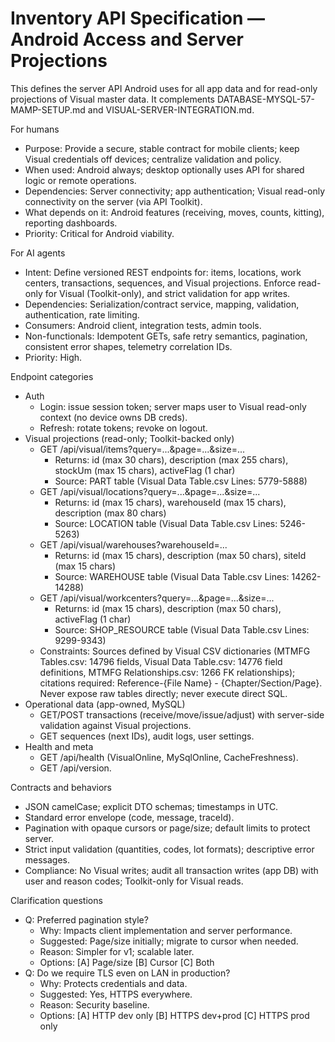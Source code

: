 # Inventory API Specification — Android Access and Server Projections
This defines the server API Android uses for all app data and for read-only projections of Visual master data. It complements DATABASE-MYSQL-57-MAMP-SETUP.md and VISUAL-SERVER-INTEGRATION.md.

For humans
- Purpose: Provide a secure, stable contract for mobile clients; keep Visual credentials off devices; centralize validation and policy.
- When used: Android always; desktop optionally uses API for shared logic or remote operations.
- Dependencies: Server connectivity; app authentication; Visual read-only connectivity on the server (via API Toolkit).
- What depends on it: Android features (receiving, moves, counts, kitting), reporting dashboards.
- Priority: Critical for Android viability.

For AI agents
- Intent: Define versioned REST endpoints for: items, locations, work centers, transactions, sequences, and Visual projections. Enforce read-only for Visual (Toolkit-only), and strict validation for app writes.
- Dependencies: Serialization/contract service, mapping, validation, authentication, rate limiting.
- Consumers: Android client, integration tests, admin tools.
- Non-functionals: Idempotent GETs, safe retry semantics, pagination, consistent error shapes, telemetry correlation IDs.
- Priority: High.

Endpoint categories
- Auth
  - Login: issue session token; server maps user to Visual read-only context (no device owns DB creds).
  - Refresh: rotate tokens; revoke on logout.
- Visual projections (read-only; Toolkit-backed only)
  - GET /api/visual/items?query=...&page=...&size=...
    - Returns: id (max 30 chars), description (max 255 chars), stockUm (max 15 chars), activeFlag (1 char)
    - Source: PART table (Visual Data Table.csv Lines: 5779-5888)
  - GET /api/visual/locations?query=...&page=...&size=...
    - Returns: id (max 15 chars), warehouseId (max 15 chars), description (max 80 chars)
    - Source: LOCATION table (Visual Data Table.csv Lines: 5246-5263)
  - GET /api/visual/warehouses?warehouseId=...
    - Returns: id (max 15 chars), description (max 50 chars), siteId (max 15 chars)
    - Source: WAREHOUSE table (Visual Data Table.csv Lines: 14262-14288)
  - GET /api/visual/workcenters?query=...&page=...&size=...
    - Returns: id (max 15 chars), description (max 50 chars), activeFlag (1 char)
    - Source: SHOP_RESOURCE table (Visual Data Table.csv Lines: 9299-9343)
  - Constraints: Sources defined by Visual CSV dictionaries (MTMFG Tables.csv: 14796 fields, Visual Data Table.csv: 14776 field definitions, MTMFG Relationships.csv: 1266 FK relationships); citations required: Reference-{File Name} - {Chapter/Section/Page}. Never expose raw tables directly; never execute direct SQL.
- Operational data (app-owned, MySQL)
  - GET/POST transactions (receive/move/issue/adjust) with server-side validation against Visual projections.
  - GET sequences (next IDs), audit logs, user settings.
- Health and meta
  - GET /api/health (VisualOnline, MySqlOnline, CacheFreshness).
  - GET /api/version.

Contracts and behaviors
- JSON camelCase; explicit DTO schemas; timestamps in UTC.
- Standard error envelope (code, message, traceId).
- Pagination with opaque cursors or page/size; default limits to protect server.
- Strict input validation (quantities, codes, lot formats); descriptive error messages.
- Compliance: No Visual writes; audit all transaction writes (app DB) with user and reason codes; Toolkit-only for Visual reads.

Clarification questions
- Q: Preferred pagination style?
  - Why: Impacts client implementation and server performance.
  - Suggested: Page/size initially; migrate to cursor when needed.
  - Reason: Simpler for v1; scalable later.
  - Options: [A] Page/size [B] Cursor [C] Both
- Q: Do we require TLS even on LAN in production?
  - Why: Protects credentials and data.
  - Suggested: Yes, HTTPS everywhere.
  - Reason: Security baseline.
  - Options: [A] HTTP dev only [B] HTTPS dev+prod [C] HTTPS prod only
